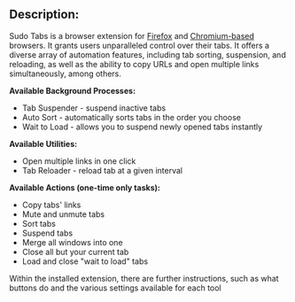 ## Description:

Sudo Tabs is a browser extension for [Firefox](https://addons.mozilla.org/en-US/firefox/addon/sudo-tabs) and [Chromium-based](https://chrome.google.com/webstore/detail/sudo-tabs/hdodoegfeheghhpmpgiejohcmifnlmoo) browsers. It grants users unparalleled control over their tabs. It offers a diverse array of automation features, including tab sorting, suspension, and reloading, as well as the ability to copy URLs and open multiple links simultaneously, among others.

**Available Background Processes:**
- Tab Suspender - suspend inactive tabs
- Auto Sort - automatically sorts tabs in the order you choose
- Wait to Load - allows you to suspend newly opened tabs instantly

**Available Utilities:**
- Open multiple links in one click
- Tab Reloader - reload tab at a given interval

**Available Actions (one-time only tasks):**
- Copy tabs' links
- Mute and unmute tabs
- Sort tabs
- Suspend tabs
- Merge all windows into one
- Close all but your current tab
- Load and close "wait to load" tabs

Within the installed extension, there are further instructions, such as what buttons do and the various settings available for each tool
